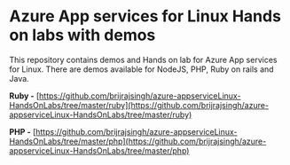 # Azure App services for Linux Hands on labs with demos

This repository contains demos and Hands on lab for Azure App services for Linux.
There are demos available for NodeJS, PHP, Ruby on rails and Java.


**Ruby -** [https://github.com/brijrajsingh/azure-appserviceLinux-HandsOnLabs/tree/master/ruby](https://github.com/brijrajsingh/azure-appserviceLinux-HandsOnLabs/tree/master/ruby) 

**PHP -** [https://github.com/brijrajsingh/azure-appserviceLinux-HandsOnLabs/tree/master/php](https://github.com/brijrajsingh/azure-appserviceLinux-HandsOnLabs/tree/master/php) 





 

